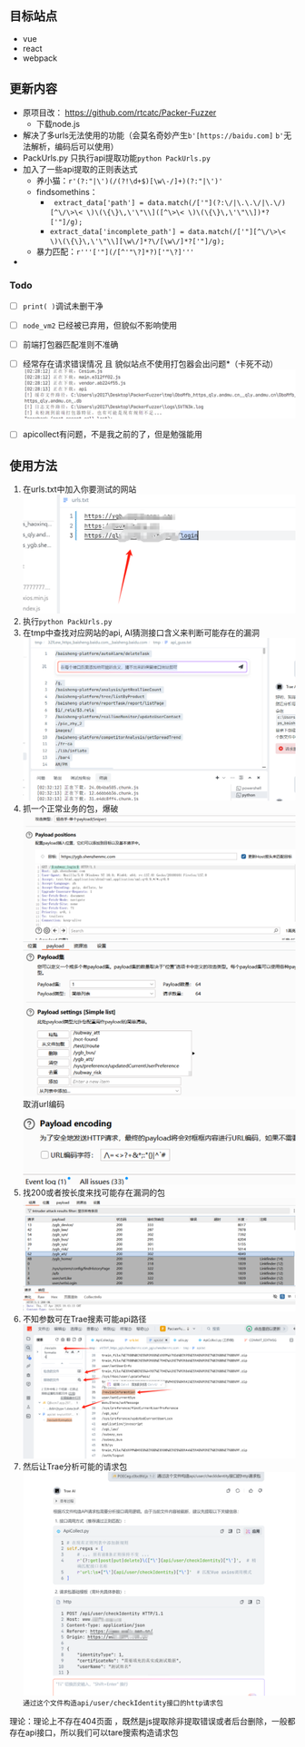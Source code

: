 ## 目标站点
- vue
- react
- webpack

## 更新内容
- 原项目改： https://github.com/rtcatc/Packer-Fuzzer
	- 下载node.js
- 解决了多urls无法使用的功能（会莫名奇妙产生`b'[https://baidu.com]`  `b'`无法解析，编码后可以使用）
- PackUrls.py 只执行api提取功能`python PackUrls.py`
- 加入了一些api提取的正则表达式
	- 养小猫：`r'(?:"|\')(/(?!\d+$)[\w\-/]+)(?:"|\')'`    
	- findsomethins：
		- ` extract_data['path'] = data.match(/['"](?:\/|\.\.\/|\.\/)[^\/\>\< \)\(\{\}\,\'\"\\]([^\>\< \)\(\{\}\,\'\"\\])*?['"]/g);`
		- `extract_data['incomplete_path'] = data.match(/['"][^\/\>\< \)\(\{\}\,\'\"\\][\w\/]*?\/[\w\/]*?['"]/g);`
	- 暴力匹配：`r'''['"](/[^'"\?]*?)['"\?]'''`
-

### Todo
- [ ] `print( )`调试未删干净
- [ ] `node_vm2` 已经被已弃用，但貌似不影响使用
- [ ] 前端打包器匹配准则不准确
- [ ] 经常存在请求错误情况 且 貌似站点不使用打包器会出问题*（卡死不动）![](media/Pasted%20image%2020250418022925.png)
- [ ] apicollect有问题，不是我之前的了，但是勉强能用




## 使用方法
1. 在urls.txt中加入你要测试的网站![](media/Pasted%20image%2020250418024044.png)  
2. 执行`python PackUrls.py`
3. 在tmp中查找对应网站的api, AI猜测接口含义来判断可能存在的漏洞![](media/589f641da71af9985be1af67f443552.png)  
4. 抓一个正常业务的包，爆破![](media/Pasted%20image%2020250418024257.png)  ![](media/Pasted%20image%2020250418024247.png)取消url编码![](media/Pasted%20image%2020250418024309.png)
5. 找200或者按长度来找可能存在漏洞的包![](media/Pasted%20image%2020250418024538.png)  
6. 不知参数可在Trae搜素可能api路径![](media/Pasted%20image%2020250418024632.png)  
7. 然后让Trae分析可能的请求包![](media/Pasted%20image%2020250418024727.png)  `通过这个文件构造api/user/checkIdentity接口的http请求包`


理论：理论上不存在404页面 ，既然是js提取除非提取错误或者后台删除，一般都存在api接口，所以我们可以tare搜索构造请求包


